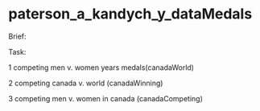 # paterson_a_kandych_y_dataMedals

Brief: 


Task: 
<!-- competing men and women form 1924 -2012 gold medals (Aaron)--> 
1 competing men v. women years medals(canadaWorld)

<!-- are we(Canada) winning more or less (Yuliia) In what sport? -->
2 competing canada v. world (canadaWinning)

<!-- competing men and women in canada  -->
3 competing men v. women in canada (canadaCompeting)


